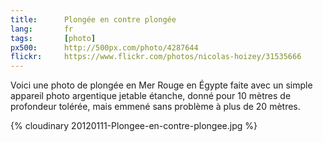 ```yaml
---
title:      Plongée en contre plongée
lang:       fr
tags:       [photo]
px500:      http://500px.com/photo/4287644
flickr:     https://www.flickr.com/photos/nicolas-hoizey/31535666
---
```


Voici une photo de plongée en Mer Rouge en Égypte faite avec un simple appareil photo argentique jetable étanche, donné pour 10 mètres de profondeur tolérée, mais emmené sans problème à plus de 20 mètres.

{% cloudinary 20120111-Plongee-en-contre-plongee.jpg %}
